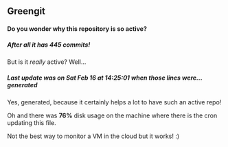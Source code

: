 ## Greengit

#### Do you wonder why this repository is so active?

##### After all it has 445 commits!

But is it *really* active? Well...

##### Last update was on Sat Feb 16 at 14:25:01 when those lines were... generated

Yes, generated, because it certainly helps a lot to have such an active repo!

Oh and there was **76%** disk usage on the machine
where there is the cron updating this file.

Not the best way to monitor a VM in the cloud but it works! :)
